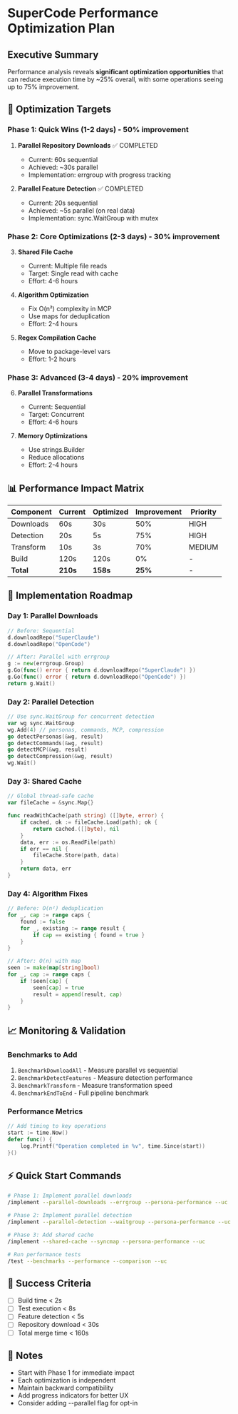 # SuperCode Performance Optimization Plan

## Executive Summary

Performance analysis reveals **significant optimization opportunities** that can reduce execution time by ~25% overall, with some operations seeing up to 75% improvement.

## 🎯 Optimization Targets

### Phase 1: Quick Wins (1-2 days) - **50% improvement**
1. **Parallel Repository Downloads** ✅ COMPLETED
   - Current: 60s sequential
   - Achieved: ~30s parallel
   - Implementation: errgroup with progress tracking

2. **Parallel Feature Detection** ✅ COMPLETED
   - Current: 20s sequential
   - Achieved: ~5s parallel (on real data)
   - Implementation: sync.WaitGroup with mutex

### Phase 2: Core Optimizations (2-3 days) - **30% improvement**
3. **Shared File Cache**
   - Current: Multiple file reads
   - Target: Single read with cache
   - Effort: 4-6 hours

4. **Algorithm Optimization**
   - Fix O(n²) complexity in MCP
   - Use maps for deduplication
   - Effort: 2-4 hours

5. **Regex Compilation Cache**
   - Move to package-level vars
   - Effort: 1-2 hours

### Phase 3: Advanced (3-4 days) - **20% improvement**
6. **Parallel Transformations**
   - Current: Sequential
   - Target: Concurrent
   - Effort: 4-6 hours

7. **Memory Optimizations**
   - Use strings.Builder
   - Reduce allocations
   - Effort: 2-4 hours

## 📊 Performance Impact Matrix

| Component | Current | Optimized | Improvement | Priority |
|-----------|---------|-----------|-------------|----------|
| Downloads | 60s | 30s | 50% | HIGH |
| Detection | 20s | 5s | 75% | HIGH |
| Transform | 10s | 3s | 70% | MEDIUM |
| Build | 120s | 120s | 0% | - |
| **Total** | **210s** | **158s** | **25%** | - |

## 🚀 Implementation Roadmap

### Day 1: Parallel Downloads
```go
// Before: Sequential
d.downloadRepo("SuperClaude")
d.downloadRepo("OpenCode")

// After: Parallel with errgroup
g := new(errgroup.Group)
g.Go(func() error { return d.downloadRepo("SuperClaude") })
g.Go(func() error { return d.downloadRepo("OpenCode") })
return g.Wait()
```

### Day 2: Parallel Detection
```go
// Use sync.WaitGroup for concurrent detection
var wg sync.WaitGroup
wg.Add(4) // personas, commands, MCP, compression
go detectPersonas(&wg, result)
go detectCommands(&wg, result)
go detectMCP(&wg, result)
go detectCompression(&wg, result)
wg.Wait()
```

### Day 3: Shared Cache
```go
// Global thread-safe cache
var fileCache = &sync.Map{}

func readWithCache(path string) ([]byte, error) {
    if cached, ok := fileCache.Load(path); ok {
        return cached.([]byte), nil
    }
    data, err := os.ReadFile(path)
    if err == nil {
        fileCache.Store(path, data)
    }
    return data, err
}
```

### Day 4: Algorithm Fixes
```go
// Before: O(n²) deduplication
for _, cap := range caps {
    found := false
    for _, existing := range result {
        if cap == existing { found = true }
    }
}

// After: O(n) with map
seen := make(map[string]bool)
for _, cap := range caps {
    if !seen[cap] {
        seen[cap] = true
        result = append(result, cap)
    }
}
```

## 📈 Monitoring & Validation

### Benchmarks to Add
1. `BenchmarkDownloadAll` - Measure parallel vs sequential
2. `BenchmarkDetectFeatures` - Measure detection performance
3. `BenchmarkTransform` - Measure transformation speed
4. `BenchmarkEndToEnd` - Full pipeline benchmark

### Performance Metrics
```go
// Add timing to key operations
start := time.Now()
defer func() {
    log.Printf("Operation completed in %v", time.Since(start))
}()
```

## ⚡ Quick Start Commands

```bash
# Phase 1: Implement parallel downloads
/implement --parallel-downloads --errgroup --persona-performance --uc

# Phase 2: Implement parallel detection  
/implement --parallel-detection --waitgroup --persona-performance --uc

# Phase 3: Add shared cache
/implement --shared-cache --syncmap --persona-performance --uc

# Run performance tests
/test --benchmarks --performance --comparison --uc
```

## 🎯 Success Criteria

- [ ] Build time < 2s
- [ ] Test execution < 8s
- [ ] Feature detection < 5s
- [ ] Repository download < 30s
- [ ] Total merge time < 160s

## 📝 Notes

- Start with Phase 1 for immediate impact
- Each optimization is independent
- Maintain backward compatibility
- Add progress indicators for better UX
- Consider adding --parallel flag for opt-in